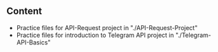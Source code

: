 ## Content

- Practice files for API-Request project in "./API-Request-Project"
- Practice files for introduction to Telegram API project in "./Telegram-API-Basics"
